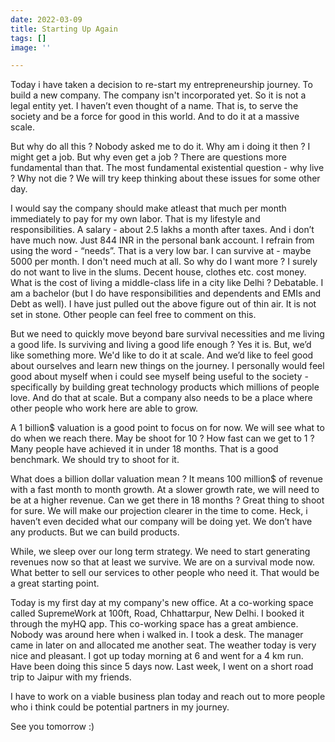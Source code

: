 ```yaml
---
date: 2022-03-09
title: Starting Up Again
tags: []
image: ''

---
```

Today i have taken a decision to re-start my entrepreneurship journey. To build a new company. The company isn't incorporated yet. So it is not a legal entity yet. I haven’t even thought of a name. That is, to serve the society and be a force for good in this world. And to do it at a massive scale.

But why do all this ? Nobody asked me to do it. Why am i doing it then ? I might get a job. But why even get a job ? There are questions more fundamental than that. The most fundamental existential question - why live ? Why not die ? We will try keep thinking about these issues for some other day.

I would say the company should make atleast that much per month immediately to pay for my own labor. That is my lifestyle and responsibilities. A salary - about 2.5 lakhs a month after taxes. And i don’t have much now. Just 844 INR in the personal bank account. I refrain from using the word - “needs”. That is a very low bar. I can survive at - maybe 5000 per month. I don't need much at all. So why do I want more ? I surely do not want to live in the slums. Decent house, clothes etc. cost money. What is the cost of living a middle-class life in a city like Delhi ? Debatable. I am a bachelor (but I do have responsibilities and dependents and EMIs and Debt as well). I have just pulled out the above figure out of thin air. It is not set in stone. Other people can feel free to comment on this.

But we need to quickly move beyond bare survival necessities and me living a good life. Is surviving and living a good life enough ? Yes it is. But, we’d like something more. We'd like to do it at scale. And we’d like to feel good about ourselves and learn new things on the journey. I personally would feel good about myself when i could see myself being useful to the society - specifically by building great technology products which millions of people love. And do that at scale. But a company also needs to be a place where other people who work here are able to grow.

A 1 billion$ valuation is a good point to focus on for now. We will see what to do when we reach there. May be shoot for 10 ? How fast can we get to 1 ? Many people have achieved it in under 18 months. That is a good benchmark. We should try to shoot for it.

What does a billion dollar valuation mean ? It means 100 million$ of revenue with a fast month to month growth. At a slower growth rate, we will need to be at a higher revenue. Can we get there in 18 months ? Great thing to shoot for sure. We will make our projection clearer in the time to come. Heck, i haven’t even decided what our company will be doing yet. We don’t have any products. But we can build products.

While, we sleep over our long term strategy. We need to start generating revenues now so that at least we survive. We are on a survival mode now. What better to sell our services to other people who need it. That would be a great starting point.

Today is my first day at my company's new office. At a co-working space called SupremeWork at 100ft, Road, Chhattarpur, New Delhi. I booked it through the myHQ app. This co-working space has a great ambience. Nobody was around here when i walked in. I took a desk. The manager came in later on and allocated me another seat. The weather today is very nice and pleasant. I got up today morning at 6 and went for a 4 km run. Have been doing this since 5 days now. Last week, I went on a short road trip to Jaipur with my friends. 

I have to work on a viable business plan today and reach out to more people who i think could be potential partners in my journey.

See you tomorrow :)